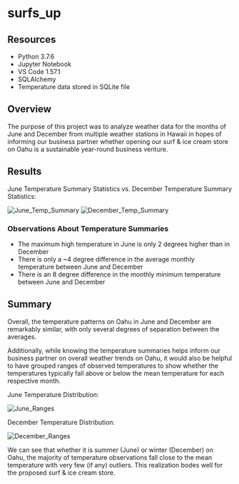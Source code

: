 # surfs_up

## Resources
- Python 3.7.6
- Jupyter Notebook
- VS Code 1.57.1
- SQLAlchemy
- Temperature data stored in SQLite file

## Overview
The purpose of this project was to analyze weather data for the months of June and December from multiple weather stations in Hawaii in hopes of informing our business partner whether opening our surf & ice cream store on Oahu is a sustainable year-round business venture. 

## Results
June Temperature Summary Statistics vs. December Temperature Summary Statistics:

![June_Temp_Summary](https://user-images.githubusercontent.com/82347825/122853717-a94f8400-d2e0-11eb-91d2-ab6c75acd72e.png)
![December_Temp_Summary](https://user-images.githubusercontent.com/82347825/122853811-ca17d980-d2e0-11eb-8874-b06feefd1516.png)

### Observations About Temperature Summaries
- The maximum high temperature in June is only 2 degrees higher than in December
- There is only a ~4 degree difference in the average monthly temperature between June and December
- There is an 8 degree difference in the monthly minimum temperature between June and December

## Summary
Overall, the temperature patterns on Oahu in June and December are remarkably similar, with only several degrees of separation between the averages.

Additionally, while knowing the temperature summaries helps inform our business partner on overall weather trends on Oahu, it would also be helpful to have grouped ranges of observed temperatures to show whether the temperatures typically fall above or below the mean temperature for each respective month.

June Temperature Distribution:

![June_Ranges](https://user-images.githubusercontent.com/82347825/123020620-91d7d000-d3a0-11eb-8d97-2cb067e2bcd1.png)

December Temperature Distribution:

![December_Ranges](https://user-images.githubusercontent.com/82347825/123020627-93a19380-d3a0-11eb-89c3-0c90ab3a6cc0.png)

We can see that whether it is summer (June) or winter (December) on Oahu, the majority of temperature observations fall close to the mean temperature with very few (if any) outliers. This realization bodes well for the proposed surf & ice cream store.
